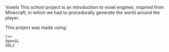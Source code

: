 Voxels 
This school project is an introduction to voxel engines, inspired from Minecraft, in which we had to procedurally generate the world around the player.

This project was made using:

    C++
    OpenGL
    SDL2
